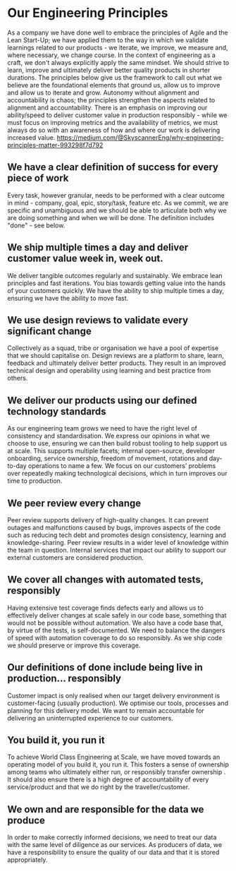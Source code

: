 # Our Engineering Principles

As a company we have done well to embrace the principles of Agile and the Lean Start-Up; we have applied them to the way in which we validate learnings related to our products - we iterate, we improve, we measure and, where necessary, we change course. In the context of engineering as a craft, we don't always explicitly apply the same mindset. We should strive to learn, improve and ultimately deliver better quality products in shorter durations. The principles below give us the framework to call out what we believe are the foundational elements that ground us, allow us to improve and allow us to iterate and grow. Autonomy without alignment and accountability is chaos; the principles strengthen the aspects related to alignment and accountability. There is an emphasis on improving our ability/speed to deliver customer value in production responsibly - while we must focus on improving metrics and the availability of metrics, we must always do so with an awareness of how and where our work is delivering increased value. https://medium.com/@SkyscannerEng/why-engineering-principles-matter-993298f7d792

## We have a clear definition of success for every piece of work

Every task, however granular, needs to be performed with a clear outcome in mind - company, goal, epic, story/task, feature etc. As we commit, we are specific and unambiguous and we should be able to articulate both why we are doing something and when we will be done. The definition includes "done" - see below.

## We ship multiple times a day and deliver customer value week in, week out.

We deliver tangible outcomes regularly and sustainably. We embrace lean principles and fast iterations. You bias towards getting value into the hands of your customers quickly. We have the ability to ship multiple times a day, ensuring we have the ability to move fast.


## We use design reviews to validate every significant change

Collectively as a squad, tribe or organisation we have a pool of expertise that we should capitalise on. Design reviews are a platform to share, learn, feedback and ultimately deliver better products. They result in an improved technical design and operability using learning and best practice from others.


## We deliver our products using our defined technology standards  

As our engineering team grows we need to have the right level of consistency and standardisation. We express our opinions in what we choose to use, ensuring we can then build robust tooling to help support us at scale. This supports multiple facets; internal open-source, developer onboarding, service ownership, freedom of movement, rotations and day-to-day operations to name a few. We focus on our customers’ problems over repeatedly making technological decisions, which in turn improves our time to production.


## We peer review every change  

Peer review supports delivery of high-quality changes. It can prevent outages and malfunctions caused by bugs, improves aspects of the code such as reducing tech debt and promotes design consistency, learning and knowledge-sharing. Peer review results in a wider level of knowledge within the team in question. Internal services that impact our ability to support our external customers are considered production.


## We cover all changes with automated tests, responsibly

Having extensive test coverage finds defects early and allows us to effectively deliver changes at scale safely in our code base, something that would not be possible without automation. We also have a code base that, by virtue of the tests, is self-documented. We need to balance the dangers of speed with automation coverage to do so responsibly. As we ship code we should preserve or improve this coverage.


## Our definitions of done include being live in production... responsibly

Customer impact is only realised when our target delivery environment is customer-facing (usually production). We optimise our tools, processes and planning for this delivery model. We want to remain accountable for delivering an uninterrupted experience to our customers.


## You build it, you run it

To achieve World Class Engineering at Scale, we have moved towards an operating model of you build it, you run it. This fosters a sense of ownership among teams who ultimately either run, or responsibly transfer ownership . It should also ensure there is a high degree of accountability of every service/product and that we do right by the traveller/customer.


## We own and are responsible for the data we produce

In order to make correctly informed decisions, we need to treat our data with the same level of diligence as our services. As producers of data, we have a responsibility to ensure the quality of our data and that it is stored appropriately.


